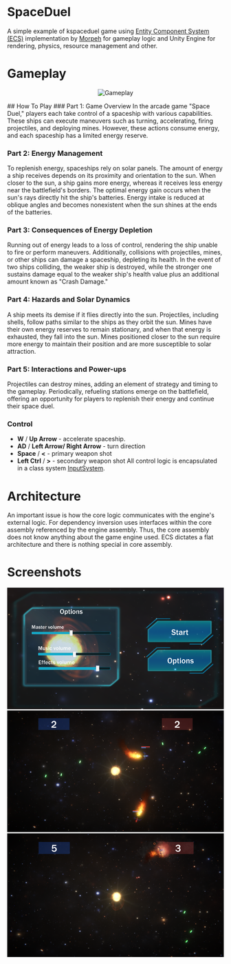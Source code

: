 # SpaceDuel
A simple example of kspaceduel game using [Entity Component System (ECS)](https://en.wikipedia.org/wiki/Entity_component_system) implementation by [Morpeh](https://github.com/scellecs/morpeh) for gameplay logic and Unity Engine for rendering, physics, resource management and other.
# Gameplay
<p style="text-align: center">
  <img width="600" src="Docs~/Gameplay.gif" alt="Gameplay">
</p>
## How To Play
### Part 1: Game Overview
In the arcade game "Space Duel," players each take control of a spaceship with various capabilities. These ships can execute maneuvers such as turning, accelerating, firing projectiles, and deploying mines. However, these actions consume energy, and each spaceship has a limited energy reserve.

### Part 2: Energy Management
To replenish energy, spaceships rely on solar panels. The amount of energy a ship receives depends on its proximity and orientation to the sun. When closer to the sun, a ship gains more energy, whereas it receives less energy near the battlefield's borders. The optimal energy gain occurs when the sun's rays directly hit the ship's batteries. Energy intake is reduced at oblique angles and becomes nonexistent when the sun shines at the ends of the batteries.

### Part 3: Consequences of Energy Depletion
Running out of energy leads to a loss of control, rendering the ship unable to fire or perform maneuvers. Additionally, collisions with projectiles, mines, or other ships can damage a spaceship, depleting its health. In the event of two ships colliding, the weaker ship is destroyed, while the stronger one sustains damage equal to the weaker ship's health value plus an additional amount known as "Crash Damage."

### Part 4: Hazards and Solar Dynamics
A ship meets its demise if it flies directly into the sun. Projectiles, including shells, follow paths similar to the ships as they orbit the sun. Mines have their own energy reserves to remain stationary, and when that energy is exhausted, they fall into the sun. Mines positioned closer to the sun require more energy to maintain their position and are more susceptible to solar attraction.

### Part 5: Interactions and Power-ups
Projectiles can destroy mines, adding an element of strategy and timing to the gameplay. Periodically, refueling stations emerge on the battlefield, offering an opportunity for players to replenish their energy and continue their space duel.

### Control
- **W** / **Up Arrow** - accelerate spaceship.
- **AD** / **Left Arrow/ Right Arrow** - turn direction
- **Space** / **<** - primary weapon shot
- **Left Ctrl** / **>** - secondary weapon shot
All control logic is encapsulated in a class system [InputSystem](Assets/_Project/Develop/Runtime/Core/Input/Systems/InputSystem.cs).

# Architecture
An important issue is how the core logic communicates with the engine's external logic. For dependency inversion uses interfaces within the core assembly referenced by the engine assembly. Thus, the core assembly does not know anything about the game engine used. ECS dictates a flat architecture and there is nothing special in core assembly. 

# Screenshots
<p style="text-align: center">
  <img width="600" src="Docs~/Screen_0.png" alt="Menu">
  <img width="600" src="Docs~/Screen_1.png" alt="Gameplay">
  <img width="600" src="Docs~/Screen_2.png" alt="Gameplay">
</p>